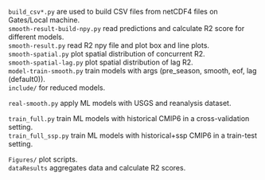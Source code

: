 ```build_csv*.py``` are used to build CSV files from netCDF4 files on Gates/Local machine.    
```smooth-result-build-npy.py``` read predictions and calculate R2 score for different models.   
```smooth-result.py``` read R2 npy file and plot box and line plots.   
```smooth-spatial.py``` plot spatial distribution of concurrent R2.    
```smooth-spatial-lag.py``` plot spatial distribution of lag R2.   
```model-train-smooth.py``` train models with args (pre_season, smooth, eof, lag (default0)).  
```include/``` for reduced models.   

```real-smooth.py``` apply ML models with USGS and reanalysis dataset.  
 
```train_full.py``` train ML models with historical CMIP6 in a cross-validation setting.    
```train_full_ssp.py``` train ML models with historical+ssp CMIP6 in a train-test setting.   

```Figures/``` plot scripts.  
```dataResults``` aggregates data and calculate R2 scores.   
